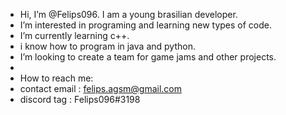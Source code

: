 - Hi, I’m @Felips096. I am a young brasilian developer.
- I’m interested in programing and learning new types of code.
- I’m currently learning c++.
- i know how to program in java and python.
- I’m looking to create a team for game jams and other projects.
- 
- How to reach me:
- contact email : felips.agsm@gmail.com
- discord tag : Felips096#3198

<!---
Felips096/Felips096 is a ✨ special ✨ repository because its `README.md` (this file) appears on your GitHub profile.
You can click the Preview link to take a look at your changes.
--->
